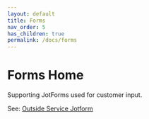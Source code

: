 ```yaml
---
layout: default
title: Forms
nav_order: 5
has_children: true
permalink: /docs/forms
---
```


# Forms Home

Supporting JotForms used for customer input.

See: [Outside Service Jotform]({{site.mybase}}/services/jotform.html)
